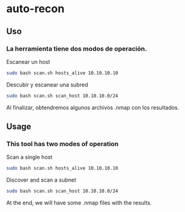 # auto-recon

## Uso 

### La herramienta tiene dos modos de operación.

Escanear un host
```bash
sudo bash scan.sh hosts_alive 10.10.10.10
```
Descubir y escanear una subred
```bash
sudo bash scan.sh scan_host 10.10.10.0/24
```

Al finalizar, obtendremos algunos archivos .nmap con los resultados.

## Usage

### This tool has two modes of operation

Scan a single host
```bash
sudo bash scan.sh hosts_alive 10.10.10.10
```
Discover and scan a subnet
```bash
sudo bash scan.sh scan_host 10.10.10.0/24
```

At the end, we will have some .nmap files with the results.
